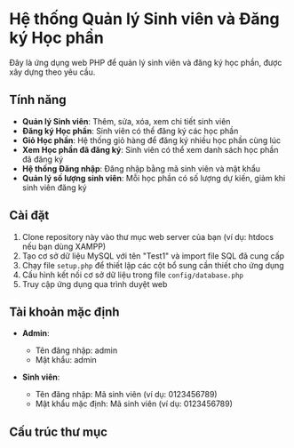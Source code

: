 # Hệ thống Quản lý Sinh viên và Đăng ký Học phần

Đây là ứng dụng web PHP để quản lý sinh viên và đăng ký học phần, được xây dựng theo yêu cầu.

## Tính năng

- **Quản lý Sinh viên**: Thêm, sửa, xóa, xem chi tiết sinh viên
- **Đăng ký Học phần**: Sinh viên có thể đăng ký các học phần
- **Giỏ Học phần**: Hệ thống giỏ hàng để đăng ký nhiều học phần cùng lúc
- **Xem Học phần đã đăng ký**: Sinh viên có thể xem danh sách học phần đã đăng ký
- **Hệ thống Đăng nhập**: Đăng nhập bằng mã sinh viên và mật khẩu
- **Quản lý số lượng sinh viên**: Mỗi học phần có số lượng dự kiến, giảm khi sinh viên đăng ký

## Cài đặt

1. Clone repository này vào thư mục web server của bạn (ví dụ: htdocs nếu bạn dùng XAMPP)
2. Tạo cơ sở dữ liệu MySQL với tên "Test1" và import file SQL đã cung cấp
3. Chạy file `setup.php` để thiết lập các cột bổ sung cần thiết cho ứng dụng
4. Cấu hình kết nối cơ sở dữ liệu trong file `config/database.php`
5. Truy cập ứng dụng qua trình duyệt web

## Tài khoản mặc định

- **Admin**: 
  - Tên đăng nhập: admin
  - Mật khẩu: admin

- **Sinh viên**: 
  - Tên đăng nhập: Mã sinh viên (ví dụ: 0123456789)
  - Mật khẩu mặc định: Mã sinh viên (ví dụ: 0123456789)

## Cấu trúc thư mục

